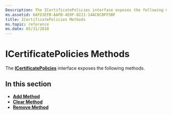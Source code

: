 ```yaml
---
Description: The ICertificatePolicies interface exposes the following methods.
ms.assetid: 6AFD3EFB-AAFB-4E0F-8221-14AC0CBFF5BF
title: ICertificatePolicies Methods
ms.topic: reference
ms.date: 05/31/2018
---
```


# ICertificatePolicies Methods

The [**ICertificatePolicies**](/windows/desktop/api/CertEnroll/nn-certenroll-icertificatepolicies) interface exposes the following methods.

## In this section

-   [**Add Method**](/windows/desktop/api/CertEnroll/nf-certenroll-icertificatepolicies-add)
-   [**Clear Method**](/windows/desktop/api/CertEnroll/nf-certenroll-icertificatepolicies-clear)
-   [**Remove Method**](/windows/desktop/api/CertEnroll/nf-certenroll-icertificatepolicies-remove)

 

 




